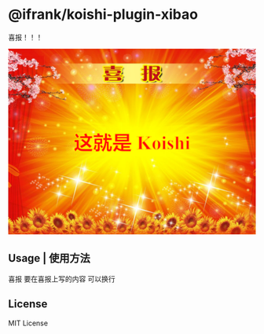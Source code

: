 # @ifrank/koishi-plugin-xibao

喜报！！！

![喜报](./example.png)

## Usage | 使用方法

喜报 要在喜报上写的内容
可以换行

## License

MIT License
